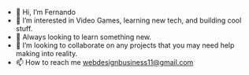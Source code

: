 - 👋 Hi, I’m Fernando
- 👀 I’m interested in Video Games, learning new tech, and building cool stuff.
- 🌱 Always looking to learn something new. 
- 💞️ I’m looking to collaborate on any projects that you may need help making into reality. 
- 📫 How to reach me webdesignbusiness11@gmail.com

